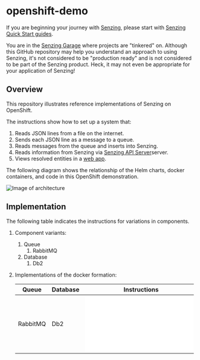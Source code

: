 # openshift-demo

If you are beginning your journey with [Senzing],
please start with [Senzing Quick Start guides].

You are in the [Senzing Garage] where projects are "tinkered" on.
Although this GitHub repository may help you understand an approach to using Senzing,
it's not considered to be "production ready" and is not considered to be part of the Senzing product.
Heck, it may not even be appropriate for your application of Senzing!

## Overview

This repository illustrates reference implementations of Senzing on OpenShift.

The instructions show how to set up a system that:

1. Reads JSON lines from a file on the internet.
1. Sends each JSON line as a message to a queue.
1. Reads messages from the queue and inserts into Senzing.
1. Reads information from Senzing via [Senzing API Server]server.
1. Views resolved entities in a [web app].

The following diagram shows the relationship of the Helm charts, docker containers, and code in this OpenShift demonstration.

![Image of architecture]

## Implementation

The following table indicates the instructions for variations in components.

1. Component variants:
   1. Queue
      1. RabbitMQ
   1. Database
      1. Db2
1. Implementations of the docker formation:

   | Queue    | Database |    Instructions     |
   | -------- | -------- | :-----------------: |
   | RabbitMQ | Db2      | ![:page_facing_up:] |

[:page_facing_up:]: docs/helm-rabbitmq-db2/README.md
[Image of architecture]: docs/img-architecture/architecture.png
[Senzing API Server]: https://github.com/senzing-garage/senzing-api-server
[Senzing Garage]: https://github.com/senzing-garage
[Senzing Quick Start guides]: https://docs.senzing.com/quickstart/
[Senzing]: https://senzing.com/
[web app]: https://github.com/senzing-garage/entity-search-web-app
